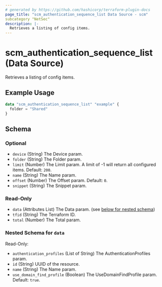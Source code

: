 ```yaml
---
# generated by https://github.com/hashicorp/terraform-plugin-docs
page_title: "scm_authentication_sequence_list Data Source - scm"
subcategory "NetSec"
description: |-
  Retrieves a listing of config items.
---
```


# scm_authentication_sequence_list (Data Source)

Retrieves a listing of config items.

## Example Usage

```terraform
data "scm_authentication_sequence_list" "example" {
  folder = "Shared"
}
```

<!-- schema generated by tfplugindocs -->
## Schema

### Optional

- `device` (String) The Device param.
- `folder` (String) The Folder param.
- `limit` (Number) The Limit param. A limit of -1 will return all configured items. Default: `200`.
- `name` (String) The Name param.
- `offset` (Number) The Offset param. Default: `0`.
- `snippet` (String) The Snippet param.

### Read-Only

- `data` (Attributes List) The Data param. (see [below for nested schema](#nestedatt--data))
- `tfid` (String) The Terraform ID.
- `total` (Number) The Total param.

<a id="nestedatt--data"></a>
### Nested Schema for `data`

Read-Only:

- `authentication_profiles` (List of String) The AuthenticationProfiles param.
- `id` (String) UUID of the resource.
- `name` (String) The Name param.
- `use_domain_find_profile` (Boolean) The UseDomainFindProfile param. Default: `true`.
